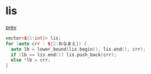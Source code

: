 ﻿# lis
[prev](..\index.md)
```cpp
vector<${1:int}> lis;
for (auto crr : ${2:おなまえ}) {
  auto lb = lower_bound(lis.begin(), lis.end(), crr);
  if (lb == lis.end()) lis.push_back(crr);
  else *lb = crr;
}
```
